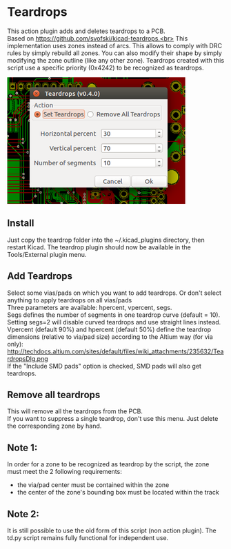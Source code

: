 # Teardrops

This action plugin adds and deletes teardrops to a PCB.<br>
Based on https://github.com/svofski/kicad-teardrops.<br>
This implementation uses zones instead of arcs. This allows to comply with DRC rules by simply rebuild all zones. You can also modify their shape by simply modifying the zone outline (like any other zone).
Teardrops created with this script use a specific priority (0x4242) to be recognized as teardrops.

![Teardrop dialog](rcs/screenshot.png?raw=true "Teardrop menu")

## Install
Just copy the teardrop folder into the ~/.kicad_plugins directory, then restart Kicad. The teardrop plugin should now be available in the Tools/External plugin menu.

## Add Teardrops
Select some vias/pads on which you want to add teardrops. Or don't select anything to apply teardrops on all vias/pads<br>
Three parameters are available: hpercent, vpercent, segs.<br>
Segs defines the number of segments in one teardrop curve (default = 10). Setting segs=2 will disable curved teardrops and use straight lines instead.<br>
Vpercent (default 90%) and hpercent (default 50%) define the teardrop dimensions (relative to via/pad size) according to the Altium way (for via only):
http://techdocs.altium.com/sites/default/files/wiki_attachments/235632/TeardropsDlg.png<br>
If the "Include SMD pads" option is checked, SMD pads will also get teardrops.

## Remove all teardrops
This will remove all the teardrops from the PCB.<br>
If you want to suppress a single teardrop, don't use this menu. Just delete the corresponding zone by hand.

## Note 1:
In order for a zone to be recognized as teardrop by the script, the zone must meet the 2 following requirements:
- the via/pad center must be contained within the zone
- the center of the zone's bounding box must be located within the track

## Note 2:
It is still possible to use the old form of this script (non action plugin). The td.py script remains fully functional for independent use.
